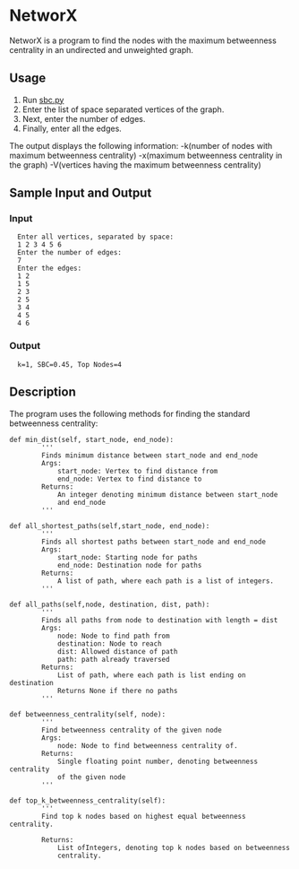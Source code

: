 # NetworX
NetworX is a program to find the nodes with the maximum betweenness centrality in an undirected and unweighted graph.

## Usage
1. Run [sbc.py](https://github.com/BhavyaC16/NetworX/blob/master/sbc.py)
2. Enter the list of space separated vertices of the graph.
3. Next, enter the number of edges.
4. Finally, enter all the edges.

The output displays the following information:
  -k(number of nodes with maximum betweenness centrality)
  -x(maximum betweenness centrality in the graph)
  -V(vertices having the maximum betweenness centrality)

## Sample Input and Output
### Input
```
  Enter all vertices, separated by space:
  1 2 3 4 5 6
  Enter the number of edges:
  7
  Enter the edges:
  1 2
  1 5
  2 3
  2 5
  3 4
  4 5
  4 6
```
### Output
```
  k=1, SBC=0.45, Top Nodes=4
```
## Description
The program uses the following methods for finding the standard betweenness centrality:
```
def min_dist(self, start_node, end_node):
        '''
        Finds minimum distance between start_node and end_node
        Args:
            start_node: Vertex to find distance from
            end_node: Vertex to find distance to
        Returns:
            An integer denoting minimum distance between start_node
            and end_node
        '''
```

```
def all_shortest_paths(self,start_node, end_node):
        '''
        Finds all shortest paths between start_node and end_node
        Args:
            start_node: Starting node for paths
            end_node: Destination node for paths
        Returns:
            A list of path, where each path is a list of integers.
        '''
```

```
def all_paths(self,node, destination, dist, path):
        '''
        Finds all paths from node to destination with length = dist
        Args:
            node: Node to find path from
            destination: Node to reach
            dist: Allowed distance of path
            path: path already traversed
        Returns:
            List of path, where each path is list ending on destination
            Returns None if there no paths
        '''
```

```
def betweenness_centrality(self, node):
        '''
        Find betweenness centrality of the given node
        Args:
            node: Node to find betweenness centrality of.
        Returns:
            Single floating point number, denoting betweenness centrality
            of the given node
        '''
```

```
def top_k_betweenness_centrality(self):
        '''
        Find top k nodes based on highest equal betweenness centrality.
        
        Returns:
            List ofIntegers, denoting top k nodes based on betweenness
            centrality.
        
```
